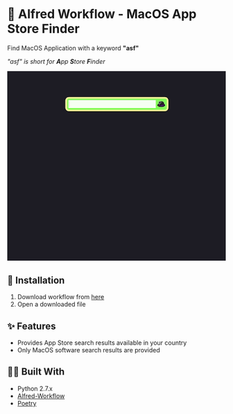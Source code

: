 # 🎩 Alfred Workflow - MacOS App Store Finder

Find MacOS Application with a keyword **"asf"**

*"asf" is short for **A**pp **S**tore **F**inder*

![demo](assets/demo.gif)

## 🔨 Installation
1. Download workflow from [here](https://github.com/DoonDoony/alfred-workflow-app-store-finder/releases/latest/download/appstorefinder.alfredworkflow)
2. Open a downloaded file

## ✨ Features
- Provides App Store search results available in your country
- Only MacOS software search results are provided

## 🙇‍♂️ Built With
- Python 2.7.x
- [Alfred-Workflow](https://github.com/deanishe/alfred-workflow)
- [Poetry](https://python-poetry.org)
